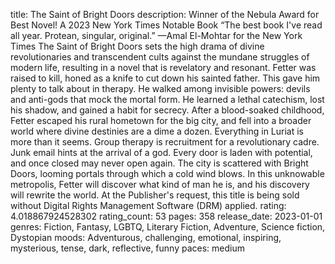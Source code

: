 title: The Saint of Bright Doors
description: Winner of the Nebula Award for Best Novel! A 2023 New York Times Notable Book “The best book I've read all year. Protean, singular, original.” —Amal El-Mohtar for the New York Times The Saint of Bright Doors sets the high drama of divine revolutionaries and transcendent cults against the mundane struggles of modern life, resulting in a novel that is revelatory and resonant. Fetter was raised to kill, honed as a knife to cut down his sainted father. This gave him plenty to talk about in therapy. He walked among invisible powers: devils and anti-gods that mock the mortal form. He learned a lethal catechism, lost his shadow, and gained a habit for secrecy. After a blood-soaked childhood, Fetter escaped his rural hometown for the big city, and fell into a broader world where divine destinies are a dime a dozen. Everything in Luriat is more than it seems. Group therapy is recruitment for a revolutionary cadre. Junk email hints at the arrival of a god. Every door is laden with potential, and once closed may never open again. The city is scattered with Bright Doors, looming portals through which a cold wind blows. In this unknowable metropolis, Fetter will discover what kind of man he is, and his discovery will rewrite the world. At the Publisher's request, this title is being sold without Digital Rights Management Software (DRM) applied.
rating: 4.018867924528302
rating_count: 53
pages: 358
release_date: 2023-01-01
genres: Fiction, Fantasy, LGBTQ, Literary Fiction, Adventure, Science fiction, Dystopian
moods: Adventurous, challenging, emotional, inspiring, mysterious, tense, dark, reflective, funny
paces: medium